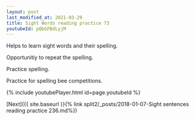```yaml
---
layout: post
last_modified_at: 2021-03-29
title: Sight Words reading practice 73
youtubeId: pQbGFBdLyjM
---
```

 
 
Helps to learn sight words and their spelling.

Opportunitiy to repeat the spelling. 

Practice spelling. 
 
Practice for spelling bee competitions. 
 
{% include youtubePlayer.html id=page.youtubeId %}
 
 

[Next]({{ site.baseurl }}{% link  split2/_posts/2018-01-07-Sight sentences reading practice 236.md%})
 
